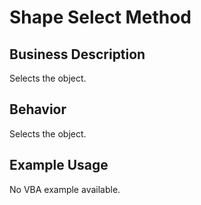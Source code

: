 # Shape Select Method

## Business Description
Selects the object.

## Behavior
Selects the object.

## Example Usage
No VBA example available.
